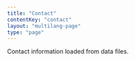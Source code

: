 ```yaml
---
title: "Contact"
contentKey: "contact"
layout: "multilang-page"
type: "page"
---
```


Contact information loaded from data files.
